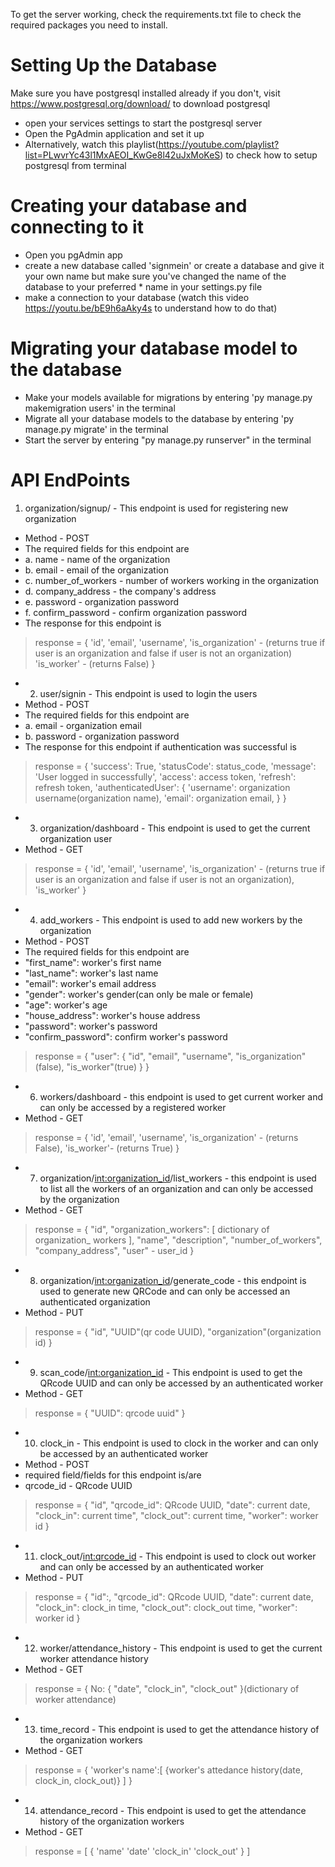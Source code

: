 To get the server working, check the requirements.txt file to check the required packages you need to install.

# Setting Up the Database
Make sure you have postgresql installed already if you don't, visit https://www.postgresql.org/download/ to download postgresql
* open your services settings to start the postgresql server
* Open the PgAdmin application and set it up
* Alternatively, watch this playlist(https://youtube.com/playlist?list=PLwvrYc43l1MxAEOI_KwGe8l42uJxMoKeS) to check how to setup postgresql from terminal

# Creating your database and connecting to it
* Open you pgAdmin app
* create a new database called 'signmein' or create a database and give it your own name but make sure you've changed the name of the database to your preferred  * name in your settings.py file
* make a connection to your database (watch this video https://youtu.be/bE9h6aAky4s to understand how to do that)

# Migrating your database model to the database
* Make your models available for migrations by entering 'py manage.py makemigration users' in the terminal
* Migrate all your database models to the database by entering 'py manage.py migrate' in the terminal
* Start the server by entering "py manage.py runserver" in the terminal

# API EndPoints
1. organization/signup/ - This endpoint is used for registering new organization
* Method - POST
* The required fields for this endpoint are
* a. name - name of the organization
* b. email - email of the organization
* c. number_of_workers - number of workers working in the organization
* d. company_address - the company's address
* e. password - organization password
* f. confirm_password - confirm organization password
* The response for this endpoint is 
> response = {
    'id',
    'email',
    'username',
    'is_organization' - (returns true if user is an organization and false if user is not an organization)
    'is_worker' - (returns False)
  }

* 2. user/signin - This endpoint is used to login the users
* Method - POST
* The required fields for this endpoint are
* a. email - organization email
* b. password - organization password 
* The response for this endpoint if authentication was successful is 
> response = {
                'success': True,
                'statusCode': status_code,
                'message': 'User logged in successfully',
                'access': access token,
                'refresh': refresh token,
                'authenticatedUser': {
                    'username': organization username(organization name),
                    'email': organization email,
                }
            }

* 3. organization/dashboard - This endpoint is used to get the current organization user
* Method - GET
 > response = {
    'id', 
    'email', 
    'username',
    'is_organization' - (returns true if user is an organization and false if user is not an organization),
    'is_worker'
  }
  
  * 4. add_workers - This endpoint is used to add new workers by the organization
  * Method - POST
  * The required fields for this endpoint are
  * "first_name": worker's first name
  * "last_name": worker's last name
  * "email": worker's email address
  * "gender": worker's gender(can only be male or female)
  * "age": worker's age
  * "house_address": worker's house address 
  * "password": worker's password
  * "confirm_password": confirm worker's password
> response = {
    "user": {
        "id",
        "email",
        "username",
        "is_organization"(false),
        "is_worker"(true)
    }
}

  
* 6. workers/dashboard - this endpoint is used to get current worker and can only be accessed by a registered worker
* Method - GET
> response = {
    'id', 
    'email', 
    'username',
    'is_organization' - (returns False),
    'is_worker'- (returns True)
  }
 * 7. organization/<int:organization_id>/list_workers - this endpoint is used to list all the workers of an organization and can only be accessed by the organization
 * Method - GET
 > response = {
    "id",
    "organization_workers": [
        dictionary of organization_ workers
    ],
    "name",
    "description",
    "number_of_workers",
    "company_address",
    "user" - user_id
    }
    
* 8. organization/<int:organization_id>/generate_code - this endpoint is used to generate new QRCode and can only be accessed an authenticated organization
* Method - PUT
> response = {
    "id",
    "UUID"(qr code UUID),
    "organization"(organization id)
}

* 9. scan_code/<int:organization_id> - This endpoint is used to get the QRcode UUID and can only be accessed by an authenticated worker
* Method - GET
> response = {
    "UUID": qrcode uuid"
}

* 10. clock_in - This endpoint is used to clock in the worker and can only be accessed by an authenticated worker
* Method - POST 
* required field/fields for this endpoint is/are
* qrcode_id - QRcode UUID
> response = {
    "id",
    "qrcode_id": QRcode UUID,
    "date": current date,
    "clock_in": current time",
    "clock_out": current time,
    "worker": worker id
}

* 11. clock_out/<int:qrcode_id> - This endpoint is used to clock out worker and can only be accessed by an authenticated worker
* Method - PUT
> response = {
    "id":,
    "qrcode_id": QRcode UUID,
    "date": current date,
    "clock_in": clock_in time,
    "clock_out": clock_out time,
    "worker": worker id
}

* 12. worker/attendance_history - This endpoint is used to get the current worker attendance history 
* Method - GET
> response = {
            No: {
            "date",
            "clock_in",
            "clock_out"
        }(dictionary of worker attendance)
        
* 13. time_record - This endpoint is used to get the attendance history of the organization workers
* Method - GET
> response = {
            'worker's name':[ {worker's attedance history(date, clock_in, clock_out)} ]
            }
* 14. attendance_record - This endpoint is used to get the attendance history of the organization workers
* Method - GET
> response = [
            {
            'name'
            'date'
            'clock_in'
            'clock_out'
            }
            ]

